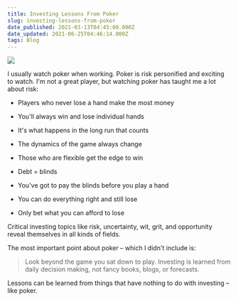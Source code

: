 ```yaml
---
title: Investing Lessons From Poker
slug: investing-lessons-from-poker
date_published: 2021-03-13T04:45:00.000Z
date_updated: 2021-06-25T04:46:14.000Z
tags: Blog
---
```


![](https://mcusercontent.com/13d6f824588a2db77eb01adbf/images/df63e897-73ec-4f40-9b28-62ee2a982791.gif)

I usually watch poker when working. Poker is risk personified and exciting to watch. I'm not a great player, but watching poker has taught me a lot about risk:

- Players who never lose a hand make the most money

- You'll always win and lose individual hands

- It's what happens in the long run that counts

- The dynamics of the game always change

- Those who are flexible get the edge to win

- Debt = blinds

- You've got to pay the blinds before you play a hand

- You can do everything right and still lose

- Only bet what you can afford to lose

Critical investing topics like risk, uncertainty, wit, grit, and opportunity reveal themselves in all kinds of fields. 

The most important point about poker – which I didn't include is:

> Look beyond the game you sat down to play. Investing is learned from daily decision making, not fancy books, blogs, or forecasts. 

Lessons can be learned from things that have nothing to do with investing – like poker.
